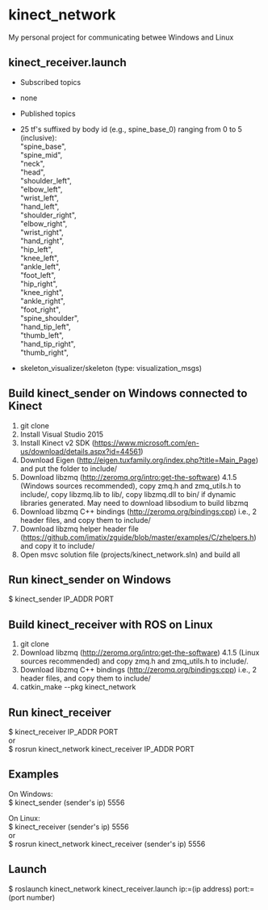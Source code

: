 # kinect_network
My personal project for communicating betwee Windows and Linux

## kinect_receiver.launch

* Subscribed topics
 * none

* Published topics
 * 25 tf's suffixed by body id (e.g., spine_base_0) ranging from 0 to 5 (inclusive):  
    "spine_base",  
    "spine_mid",  
    "neck",  
    "head",  
    "shoulder_left",  
    "elbow_left",  
    "wrist_left",  
    "hand_left",  
    "shoulder_right",  
    "elbow_right",  
    "wrist_right",  
    "hand_right",  
    "hip_left",  
    "knee_left",  
    "ankle_left",  
    "foot_left",  
    "hip_right",  
    "knee_right",  
    "ankle_right",  
    "foot_right",  
    "spine_shoulder",  
    "hand_tip_left",  
    "thumb_left",  
    "hand_tip_right",  
    "thumb_right",  
 * skeleton_visualizer/skeleton (type: visualization_msgs)


## Build kinect_sender on Windows connected to Kinect

1. git clone
2. Install Visual Studio 2015
3. Install Kinect v2 SDK (https://www.microsoft.com/en-us/download/details.aspx?id=44561)
4. Download Eigen (http://eigen.tuxfamily.org/index.php?title=Main_Page) and put the folder to include/
5. Download libzmq (http://zeromq.org/intro:get-the-software) 4.1.5 (Windows sources recommended), copy zmq.h and zmq_utils.h to include/, copy libzmq.lib to lib/, copy libzmq.dll to bin/ if dynamic libraries generated. May need to download libsodium to build libzmq
6. Download libzmq C++ bindings (http://zeromq.org/bindings:cpp) i.e., 2 header files, and copy them to include/
7. Download libzmq helper header file (https://github.com/imatix/zguide/blob/master/examples/C/zhelpers.h) and copy it to include/
8. Open msvc solution file (projects/kinect_network.sln) and build all

## Run kinect_sender on Windows

$ kinect_sender IP_ADDR PORT

## Build kinect_receiver with ROS on Linux

1. git clone
2. Download libzmq (http://zeromq.org/intro:get-the-software) 4.1.5 (Linux sources recommended) and copy zmq.h and zmq_utils.h to include/.
3. Download libzmq C++ bindings (http://zeromq.org/bindings:cpp) i.e., 2 header files, and copy them to include/
4. catkin_make --pkg kinect_network

## Run kinect_receiver

$ kinect_receiver IP_ADDR PORT  
or  
$ rosrun kinect_network kinect_receiver IP_ADDR PORT

## Examples

On Windows:  
$ kinect_sender (sender's ip) 5556

On Linux:  
$ kinect_receiver (sender's ip) 5556  
or  
$ rosrun kinect_network kinect_receiver (sender's ip) 5556

## Launch

$ roslaunch kinect_network kinect_receiver.launch ip:=(ip address) port:=(port number)
